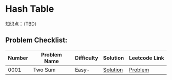 # Hash Table

知识点：（TBD）

## Problem Checklist:

Number|Problem Name|Difficulty|Solution|Leetcode Link
------|------------|----------|--------|-------------
0001|Two Sum|Easy-|[Solution](/Solutions/0001.Two_Sum/)|[Problem](https://leetcode.com/problems/two-sum/)
